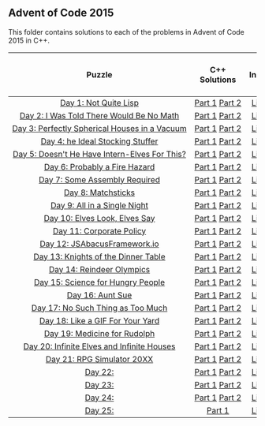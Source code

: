 ## Advent of Code 2015 ##

This folder contains solutions to each of the problems in Advent of Code 2015 in C++.

|Puzzle|C++ Solutions|Input|Sample Input|Puzzle page with solutions|
|:---:|:---:|:---:|:---:|:---:|
| <nobr> [Day 1: Not Quite Lisp](https://adventofcode.com/2015/day/1) </nobr> | <nobr> [Part 1](/2015/cpp/day_01a.cpp) [Part 2](/2015/cpp/day_01b.cpp) </nobr> |[Link](/2015/input/day_01_input)|[Link](/2015/sample_input/day_01_sample_input)|[Link](/2015/puzzles/day_01_puzzle)|
| <nobr> [Day 2: I Was Told There Would Be No Math](https://adventofcode.com/2015/day/2) </nobr> | <nobr> [Part 1](/2015/cpp/day_02a.cpp) [Part 2](/2015/cpp/day_02b.cpp) </nobr> |[Link](/2015/input/day_02_input)|[Link](/2015/sample_input/day_02_sample_input)|[Link](/2015/puzzles/day_02_puzzle)|
| <nobr> [Day 3: Perfectly Spherical Houses in a Vacuum](https://adventofcode.com/2015/day/3) </nobr> | <nobr> [Part 1](/2015/cpp/day_03a.cpp) [Part 2](/2015/cpp/day_03b.cpp) </nobr> |[Link](/2015/input/day_03_input)|[Link](/2015/sample_input/day_03_sample_input)|[Link](/2015/puzzles/day_03_puzzle)|
| <nobr> [Day 4: he Ideal Stocking Stuffer](https://adventofcode.com/2015/day/4) </nobr> | <nobr> [Part 1](/2015/cpp/day_04a.cpp) [Part 2](/2015/cpp/day_04b.cpp) </nobr> |[Link](/2015/input/day_04_input)|[Link](/2015/sample_input/day_04_sample_input)|[Link](/2015/puzzles/day_04_puzzle)|
| <nobr> [Day 5: Doesn't He Have Intern-Elves For This?](https://adventofcode.com/2015/day/5) </nobr> | <nobr> [Part 1](/2015/cpp/day_05a.cpp) [Part 2](/2015/cpp/day_05b.cpp) </nobr> |[Link](/2015/input/day_05_input)|[Link](/2015/sample_input/day_05_sample_input)|[Link](/2015/puzzles/day_05_puzzle)|
| <nobr> [Day 6: Probably a Fire Hazard](https://adventofcode.com/2015/day/6) </nobr> | <nobr> [Part 1](/2015/cpp/day_06a.cpp) [Part 2](/2015/cpp/day_06b.cpp) </nobr> |[Link](/2015/input/day_06_input)|[Link](/2015/sample_input/day_06_sample_input)|[Link](/2015/puzzles/day_06_puzzle)|
| <nobr> [Day 7: Some Assembly Required](https://adventofcode.com/2015/day/7) </nobr> | <nobr> [Part 1](/2015/cpp/day_07a.cpp) [Part 2](/2015/cpp/day_07b.cpp) </nobr> | [Link](/2015/input/day_07_input)|[Link](/2015/sample_input/day_07_sample_input)|[Link](/2015/puzzles/day_07_puzzle)|
| <nobr> [Day 8: Matchsticks](https://adventofcode.com/2015/day/8) </nobr> | <nobr> [Part 1](/2015/cpp/day_08a.cpp) [Part 2](/2015/cpp/day_08b.cpp) </nobr> | [Link](/2015/input/day_08_input)|[Link](/2015/sample_input/day_08_sample_input)|[Link](/2015/puzzles/day_08_puzzle)|
| <nobr> [Day 9:  All in a Single Night](https://adventofcode.com/2015/day/9) </nobr> | <nobr> [Part 1](/2015/cpp/day_09a.cpp) [Part 2](/2015/cpp/day_09b.cpp) </nobr> | [Link](/2015/input/day_09_input)|[Link](/2015/sample_input/day_09_sample_input)|[Link](/2015/puzzles/day_09_puzzle)|
| <nobr> [Day 10: Elves Look, Elves Say](https://adventofcode.com/2015/day/10) </nobr> | <nobr> [Part 1](/2015/cpp/day_10a.cpp) [Part 2](/2015/cpp/day_10b.cpp) </nobr> |[Link](/2015/input/day_10_input)|[Link](/2015/sample_input/day_10_sample_input)|[Link](/2015/puzzles/day_10_puzzle)|
| <nobr> [Day 11: Corporate Policy](https://adventofcode.com/2015/day/11) </nobr> | <nobr> [Part 1](/2015/cpp/day_11a.cpp) [Part 2](/2015/cpp/day_11b.cpp) </nobr> |[Link](/2015/input/day_11_input)|[Link](/2015/sample_input/day_11_sample_input)|[Link](/2015/puzzles/day_11_puzzle)|
| <nobr> [Day 12: JSAbacusFramework.io](https://adventofcode.com/2015/day/12) </nobr> | <nobr> [Part 1](/2015/cpp/day_12a.cpp) [Part 2](/2015/cpp/day_12b.cpp) </nobr> |[Link](/2015/input/day_12_input)|[Link](/2015/sample_input/day_12_sample_input)|[Link](/2015/puzzles/day_12_puzzle)|
| <nobr> [Day 13: Knights of the Dinner Table](https://adventofcode.com/2015/day/13) </nobr> | <nobr> [Part 1](/2015/cpp/day_13a.cpp) [Part 2](/2015/cpp/day_13b.cpp) </nobr> |[Link](/2015/input/day_13_input)|[Link](/2015/sample_input/day_13_sample_input)|[Link](/2015/puzzles/day_13_puzzle)|
| <nobr> [Day 14: Reindeer Olympics](https://adventofcode.com/2015/day/14) </nobr> | <nobr> [Part 1](/2015/cpp/day_14a.cpp) [Part 2](/2015/cpp/day_14b.cpp) </nobr> |[Link](/2015/input/day_14_input)|[Link](/2015/sample_input/day_14_sample_input)|[Link](/2015/puzzles/day_14_puzzle)|
| <nobr> [Day 15: Science for Hungry People](https://adventofcode.com/2015/day/15) </nobr> | <nobr> [Part 1](/2015/cpp/day_15a.cpp) [Part 2](/2015/cpp/day_15b.cpp) </nobr> |[Link](/2015/input/day_15_input)|[Link](/2015/sample_input/day_15_sample_input)|[Link](/2015/puzzles/day_15_puzzle)|
| <nobr> [Day 16: Aunt Sue](https://adventofcode.com/2015/day/16) </nobr> | <nobr> [Part 1](/2015/cpp/day_16a.cpp) [Part 2](/2015/cpp/day_16b.cpp) </nobr> |[Link](/2015/input/day_16_input)|[Link](/2015/sample_input/day_16_sample_input)|[Link](/2015/puzzles/day_16_puzzle)|
| <nobr> [Day 17: No Such Thing as Too Much](https://adventofcode.com/2015/day/17) </nobr> | <nobr> [Part 1](/2015/cpp/day_17a.cpp) [Part 2](/2015/cpp/day_17b.cpp) </nobr> |[Link](/2015/input/day_17_input)|[Link](/2015/sample_input/day_17_sample_input)|[Link](/2015/puzzles/day_17_puzzle)|
| <nobr> [Day 18: Like a GIF For Your Yard](https://adventofcode.com/2015/day/18) </nobr> | <nobr> [Part 1](/2015/cpp/day_18a.cpp) [Part 2](/2015/cpp/day_18b.cpp) </nobr> |[Link](/2015/input/day_18_input)|[Link](/2015/sample_input/day_18_sample_input)|[Link](/2015/puzzles/day_18_puzzle)|
| <nobr> [Day 19: Medicine for Rudolph](https://adventofcode.com/2015/day/19) </nobr> | <nobr> [Part 1](/2015/cpp/day_19a.cpp) [Part 2](/2015/cpp/day_19b.cpp) </nobr> |[Link](/2015/input/day_19_input)|[Link](/2015/sample_input/day_19_sample_input)|[Link](/2015/puzzles/day_19_puzzle)|
| <nobr> [Day 20: Infinite Elves and Infinite Houses](https://adventofcode.com/2015/day/20) </nobr> | <nobr> [Part 1](/2015/cpp/day_20a.cpp) [Part 2](/2015/cpp/day_20b.cpp) </nobr> |[Link](/2015/input/day_20_input)|[Link](/2015/sample_input/day_20_sample_input)|[Link](/2015/puzzles/day_20_puzzle)|
| <nobr> [Day 21: RPG Simulator 20XX](https://adventofcode.com/2015/day/21) </nobr> | <nobr> [Part 1](/2015/cpp/day_21a.cpp) [Part 2](/2015/cpp/day_21b.cpp) </nobr> |[Link](/2015/input/day_21_input)|[Link](/2015/sample_input/day_21_sample_input)|[Link](/2015/puzzles/day_21_puzzle)|
| <nobr> [Day 22: ](https://adventofcode.com/2015/day/22) </nobr> | <nobr> [Part 1](/2015/cpp/day_22a.cpp) [Part 2](/2015/cpp/day_22b.cpp) </nobr> |[Link](/2015/input/day_22_input)|[Link](/2015/sample_input/day_22_sample_input)|[Link](/2015/puzzles/day_22_puzzle)|
| <nobr> [Day 23: ](https://adventofcode.com/2015/day/23) </nobr> | <nobr> [Part 1](/2015/cpp/day_23a.cpp) [Part 2](/2015/cpp/day_23b.cpp) </nobr> |[Link](/2015/input/day_23_input)|[Link](/2015/sample_input/day_23_sample_input)|[Link](/2015/puzzles/day_23_puzzle)|
| <nobr> [Day 24: ](https://adventofcode.com/2015/day/24) </nobr> | <nobr> [Part 1](/2015/cpp/day_24a.cpp) [Part 2](/2015/cpp/day_24b.cpp) </nobr> |[Link](/2015/input/day_24_input)|[Link](/2015/sample_input/day_24_sample_input)|[Link](/2015/puzzles/day_24_puzzle)|
| <nobr> [Day 25: ](https://adventofcode.com/2015/day/25) </nobr> | <nobr> [Part 1](/2015/cpp/day_25a.cpp) </nobr> | [Link](/2015/input/day_25_input)|[Link](/2015/sample_input/day_25_sample_input)|[Link](/2015/puzzles/day_25_puzzle)|
